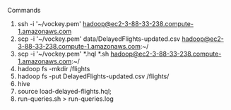 Commands

1. ssh -i '~/vockey.pem' hadoop@ec2-3-88-33-238.compute-1.amazonaws.com
2. scp -i '~/vockey.pem' data/DelayedFlights-updated.csv hadoop@ec2-3-88-33-238.compute-1.amazonaws.com:~/
3. scp -i '~/vockey.pem' *.hql *.sh hadoop@ec2-3-88-33-238.compute-1.amazonaws.com:~/
4. hadoop fs -mkdir /flights
5. hadoop fs -put DelayedFlights-updated.csv /flights/
6. hive
7. source load-delayed-flights.hql;
8. run-queries.sh > run-queries.log
